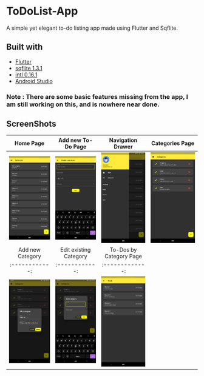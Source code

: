 # ToDoList-App
A simple yet elegant to-do listing app made using Flutter and Sqflite.

## Built with
- [Flutter](https://flutter.dev/)
- [sqflite 1.3.1](https://pub.dev/packages/sqflite)
- [intl 0.16.1](https://pub.dev/packages/intl)
- [Android Studio](https://developer.android.com/studio)

### Note : There are some basic features missing from the app, I am still working on this, and is nowhere near done.

## ScreenShots
|Home Page|Add new To-Do Page|Navigation Drawer|Categories Page|
|:------------:|:------------:|:-------------:|:-------------:|
<img src="screens/Home.jpg" alt="Home" width="200"/>|<img src="screens/Add new To-Do.jpg" alt="Add new To-Do" width="200"/>|<img src="screens/Navigation Drawer.jpg" alt="Navigation Drawer" width="200"/>|<img src="screens/Categories.jpg" alt="Categories" width="200"/>
|Add new Category|Edit existing Category|To-Dos by Category Page|
|:------------:|:------------:|:-------------:|
<img src="screens/Add new Category.jpg" alt="Add new Category" width="200"/>|<img src="screens/Edit existing Category.jpg" alt="Edit existing Category" width="200"/>|<img src="screens/To-Dos by Category.jpg" alt="To-Dos by Category" width="200"/>
